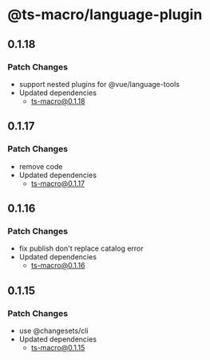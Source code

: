 # @ts-macro/language-plugin

## 0.1.18
### Patch Changes

- support nested plugins for @vue/language-tools
- Updated dependencies
  - ts-macro@0.1.18

## 0.1.17
### Patch Changes

- remove code
- Updated dependencies
  - ts-macro@0.1.17

## 0.1.16
### Patch Changes

- fix publish don't replace catalog error
- Updated dependencies
  - ts-macro@0.1.16

## 0.1.15
### Patch Changes

- use @changesets/cli
- Updated dependencies
  - ts-macro@0.1.15
